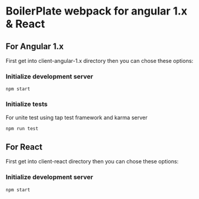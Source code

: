# BoilerPlate webpack for angular 1.x & React

## For Angular 1.x

First get into client-angular-1.x directory then you can
chose these options:

### Initialize development server

```
npm start
```

### Initialize tests

For unite test using tap test framework and karma server

```
npm run test
```

## For React

First get into client-react directory then you can
chose these options:

### Initialize development server

```
npm start
```

